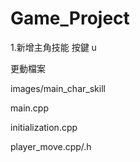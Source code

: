 # Game_Project
1.新增主角技能 按鍵 u

更動檔案

images/main_char_skill

main.cpp

initialization.cpp

player_move.cpp/.h
